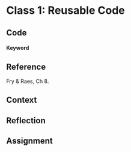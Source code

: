 # Class 1: Reusable Code



## Code

#### Keyword



## Reference

Fry & Raes, Ch 8.


## Context


## Reflection


## Assignment